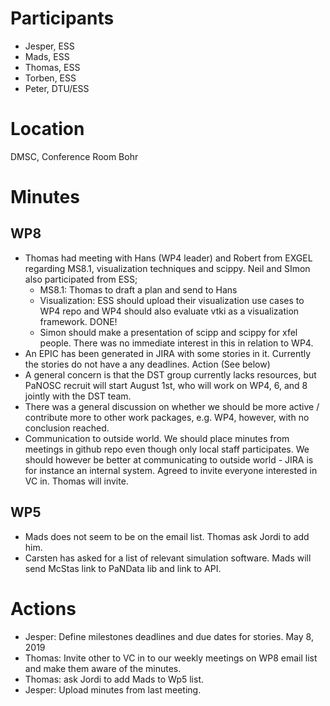 # Participants

* Jesper, ESS
* Mads, ESS
* Thomas, ESS
* Torben, ESS
* Peter, DTU/ESS

# Location

DMSC, Conference Room Bohr

# Minutes

## WP8

* Thomas had meeting with Hans (WP4 leader) and Robert from EXGEL regarding MS8.1, visualization techniques and scippy. 
  Neil and SImon also participated from ESS;
  * MS8.1: Thomas to draft a plan and send to Hans
  * Visualization: ESS should upload their visualization use cases to WP4 repo and WP4 should also evaluate vtki as a 
      visualization framework. DONE!
  * Simon should make a presentation of  scipp and scippy for xfel people. There was no immediate interest in this in relation to WP4. 
* An EPIC has been generated in JIRA with some stories in it. Currently the stories do not have a any deadlines. Action (See below)
* A general concern is that the DST group currently lacks resources, but PaNOSC recruit will start August 1st, 
  who will work on WP4, 6, and 8 jointly with the DST team. 
* There was a general discussion on whether we should be more active / contribute more to other work packages, e.g. WP4, 
  however, with no conclusion reached.
* Communication to outside world. We should place minutes from meetings in github repo even though only local staff participates. We 
  should however be better at communicating to outside world -  JIRA is for instance an internal system. Agreed to invite everyone 
  interested in VC in. Thomas will invite.
  
 
  
 ## WP5
 * Mads does not seem to be on the email list. Thomas ask Jordi to add him.
 * Carsten has asked for a list of relevant simulation software. Mads will send McStas link to PaNData lib and link to API. 
 
# Actions

* Jesper: Define milestones deadlines and due dates for stories. May 8, 2019
* Thomas: Invite other to VC in to our weekly meetings on WP8 email list and make them aware of the minutes.
* Thomas: ask Jordi to add Mads to Wp5 list.
* Jesper: Upload minutes from last meeting.




